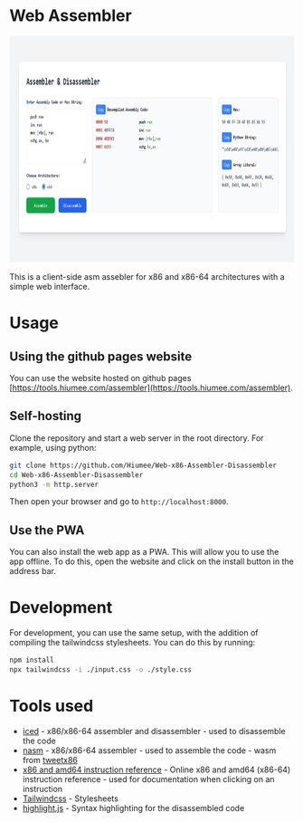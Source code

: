 # Web Assembler

[<img src="example.png" alt="Web Assembler" style="height: 400px;">](https://tools.hiumee.com/assembler)

This is a client-side asm assebler for x86 and x86-64 architectures with a simple web interface.

# Usage

## Using the github pages website

You can use the website hosted on github pages [https://tools.hiumee.com/assembler](https://tools.hiumee.com/assembler).

## Self-hosting

Clone the repository and start a web server in the root directory. For example, using python:

```bash
git clone https://github.com/Hiumee/Web-x86-Assembler-Disassembler
cd Web-x86-Assembler-Disassembler
python3 -m http.server
```

Then open your browser and go to `http://localhost:8000`.

## Use the PWA

You can also install the web app as a PWA. This will allow you to use the app offline. To do this, open the website and click on the install button in the address bar.

# Development

For development, you can use the same setup, with the addition of compiling the tailwindcss stylesheets. You can do this by running:

```bash
npm install
npx tailwindcss -i ./input.css -o ./style.css
```

# Tools used

- [iced](https://github.com/icedland/iced) - x86/x86-64 assembler and disassembler - used to disassemble the code
- [nasm](https://www.nasm.us/) - x86/x86-64 assembler - used to assemble the code - wasm from [tweetx86](https://github.com/AntoineViau/tweetx86)
- [x86 and amd64 instruction reference](https://www.felixcloutier.com/x86/) - Online x86 and amd64 (x86-64) instruction reference - used for documentation when clicking on an instruction
- [Tailwindcss](https://tailwindcss.com/) - Stylesheets
- [highlight.js](https://highlightjs.org/) - Syntax highlighting for the disassembled code